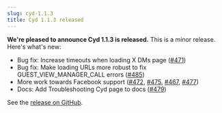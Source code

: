 ```yaml
---
slug: cyd-1.1.3
title: Cyd 1.1.3 released
---
```


**We're pleased to announce Cyd 1.1.3 is released.** This is a minor release. Here's what's new:

- Bug fix: Increase timeouts when loading X DMs page ([#471](https://github.com/lockdown-systems/cyd/pull/471))
- Bug fix: Make loading URLs more robust to fix GUEST_VIEW_MANAGER_CALL errors ([#485](https://github.com/lockdown-systems/cyd/pull/485))
- More work towards Facebook support ([#472](https://github.com/lockdown-systems/cyd/pull/472), [#475](https://github.com/lockdown-systems/cyd/pull/475), [#467](https://github.com/lockdown-systems/cyd/pull/467), [#477](https://github.com/lockdown-systems/cyd/pull/477))
- Docs: Add Troubleshooting Cyd page to docs ([#479](https://github.com/lockdown-systems/cyd/pull/479))

See the [release on GitHub](https://github.com/lockdown-systems/cyd/releases/tag/v1.1.3).

<!-- truncate -->

